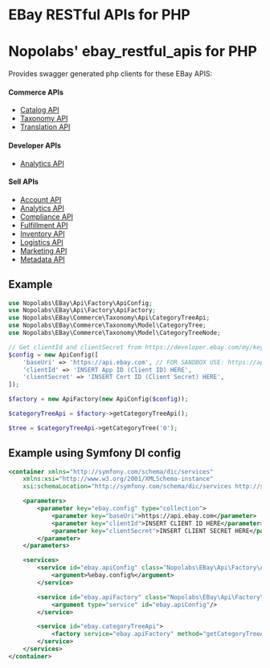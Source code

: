 # EBay RESTful APIs for PHP

Nopolabs' ebay_restful_apis for PHP
===================================

Provides swagger generated php clients for these EBay APIS:

#### Commerce APIs
 - [Catalog API](https://developer.ebay.com/api-docs/commerce/catalog/static/overview.html)
 - [Taxonomy API](https://developer.ebay.com/api-docs/commerce/taxonomy/static/overview.html)
 - [Translation API](https://developer.ebay.com/api-docs/commerce/translation/static/overview.html)

#### Developer APIs
 - [Analytics API](https://developer.ebay.com/api-docs/developer/analytics/static/overview.html)

#### Sell APIs
 - [Account API](https://developer.ebay.com/api-docs/sell/account/static/overview.html)
 - [Analytics API](https://developer.ebay.com/api-docs/sell/analytics/static/overview.html)
 - [Compliance API](https://developer.ebay.com/api-docs/sell/compliance/static/overview.html)
 - [Fulfillment API](https://developer.ebay.com/api-docs/sell/fulfillment/static/overview.html)
 - [Inventory API](https://developer.ebay.com/api-docs/sell/inventory/static/overview.html)
 - [Logistics API](https://developer.ebay.com/api-docs/sell/logistics/static/overview.html)
 - [Marketing API](https://developer.ebay.com/api-docs/sell/marketing/static/overview.html)
 - [Metadata API](https://developer.ebay.com/api-docs/sell/metadata/static/overview.html)

## Example
```php
use Nopolabs\EBay\Api\Factory\ApiConfig;
use Nopolabs\EBay\Api\Factory\ApiFactory;
use Nopolabs\EBay\Commerce\Taxonomy\Api\CategoryTreeApi;
use Nopolabs\EBay\Commerce\Taxonomy\Model\CategoryTree;
use Nopolabs\EBay\Commerce\Taxonomy\Model\CategoryTreeNode;

// Get clientId and clientSecret from https://developer.ebay.com/my/keys
$config = new ApiConfig([
    'baseUri' => 'https://api.ebay.com', // FOR SANDBOX USE: https://api.sandbox.ebay.com
    'clientId' => 'INSERT App ID (Client ID) HERE',
    'clientSecret' => 'INSERT Cert ID (Client Secret) HERE',
]);

$factory = new ApiFactory(new ApiConfig($config));

$categoryTreeApi = $factory->getCategoryTreeApi();

$tree = $categoryTreeApi->getCategoryTree('0');
```

## Example using Symfony DI config
```xml
<container xmlns="http://symfony.com/schema/dic/services"
    xmlns:xsi="http://www.w3.org/2001/XMLSchema-instance"
    xsi:schemaLocation="http://symfony.com/schema/dic/services http://symfony.com/schema/dic/services/services-1.0.xsd">

    <parameters>
        <parameter key="ebay.config" type="collection">
            <parameter key="baseUri">https://api.ebay.com</parameter>
            <parameter key="clientId">INSERT CLIENT ID HERE</parameter>
            <parameter key="clientSecret">INSERT CLIENT SECRET HERE</parameter>
        </parameter>
    </parameters>

    <services>
        <service id="ebay.apiConfig" class="Nopolabs\EBay\Api\Factory\ApiConfig" public="false">
            <argument>%ebay.config%</argument>
        </service>

        <service id="ebay.apiFactory" class="Nopolabs\EBay\Api\Factory\ApiFactory">
            <argument type="service" id="ebay.apiConfig"/>
        </service>

        <service id="ebay.categoryTreeApi">
            <factory service="ebay.apiFactory" method="getCategoryTreeApi"/>
        </service>
    </services>
</container>
```
